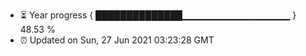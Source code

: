 - ⏳ Year progress { ██████████████▁▁▁▁▁▁▁▁▁▁▁▁▁▁▁▁ } 48.53 %
- ⏰ Updated on Sun, 27 Jun 2021 03:23:28 GMT

